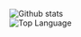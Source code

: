 ![Github stats](https://github-readme-stats.vercel.app/api?username=LeeHyKu&show_icons=true&theme=radical)<br>
![Top Language](https://github-readme-stats.vercel.app/api/top-langs/?username=LeeHyKu&theme=radical)
